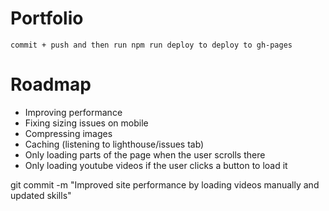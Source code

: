 # Portfolio
```commit + push and then run npm run deploy to deploy to gh-pages```
# Roadmap
- Improving performance
- Fixing sizing issues on mobile
- Compressing images
- Caching (listening to lighthouse/issues tab)
- Only loading parts of the page when the user scrolls there
- Only loading youtube videos if the user clicks a button to load it

git commit -m "Improved site performance by loading videos manually and updated skills"